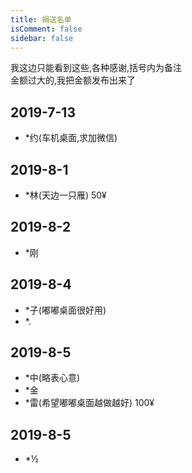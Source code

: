 ```yaml
---
title: 捐送名单
isComment: false
sidebar: false
---
```


我这边只能看到这些,各种感谢,括号内为备注<br>
金额过大的,我把金额发布出来了

## 2019-7-13

- \*约(车机桌面,求加微信)

## 2019-8-1

- \*林(天边一只雁) 50¥

## 2019-8-2

- \*刚

## 2019-8-4

- \*子(嘟嘟桌面很好用)
- \*.

## 2019-8-5

- \*中(略表心意)
- \*金
- \*雷(希望嘟嘟桌面越做越好) 100¥

## 2019-8-5

- \*½
